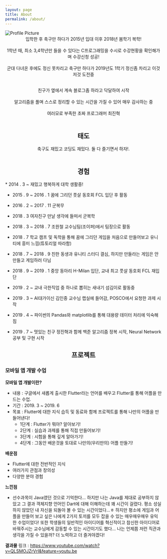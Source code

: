 ```yaml
---
layout: page
title: About
permalink: /about/
---
```


<img src="{{ site.baseurl }}/assets/Profile.jpg" title="Profile Picture" class="profile">

<center>입학한 후 축구만 하다가 2015년 입대 이후 2018년 봄학기 복학!<br /><br />
1학년 때, 최소 3,4학년만 들을 수 있다는 C프로그래밍을 수시로 수강현황을 확인해가며 수강신청 성공!<br /><br />
군대 다녀온 후에도 정신 못차리고 축구만 하다가 2019년도 1학기 정신좀 차리고 이것저것 도전중<br /><br />

친구가 옆에서 계속 블로그좀 하라고 닥달하여 시작 <br /><br />
알고리즘을 풀며 스스로 정리할 수 있는 시간을 가질 수 있어 매우 감사하는 중<br /><br />
여러모로 부족한 초짜 프로그래머 최진혁<br /><br />


<h2>태도</h2>
축구도 재밌고 코딩도 재밌다. 둘 다 즐기면서 하자!.<br /><br /></center>

<h2><center>경험</center></h2>
* 2014 . 3 ~  재밌고 행복하게 대학 생활중!

* 2015 . 9 ~ 2016 . 1 꿈에 그리던 풋살 동호회 FCL 입단 후 활동

* 2016 . 2 ~ 2017 . 11 군복무

* 2018 . 3 여자친구 만날 생각에 들떠서 군복학

* 2018 . 3 ~ 2018 . 7 조원철 교수님팀(조이퍼)에서 팀장으로 활동

* 2018 . 7 학교 캠프 및 독학을 통해 꿈에 그리던 게임을 처음으로 만들어보고 유니티에 흥미 느낌(튜토리얼 따라함)

* 2018 . 7 ~ 2018 . 9 친한 동생과 유니티 스터디 결심, 하지만 만들라는 게임은 안만들고 게임하러 다님

* 2018 . 9 ~ 2019 . 1 중앙 동아리 H-Milan 입단, 교내 최고 풋살 동호회 FCL 재입단

* 2019 . 2 ~ 교내 극한직업 중 하나로 뽑히는 새내기 섬김이로 활동중

* 2019 . 3 ~ AI대가이신 김인중 교수님 랩실에 들어감, POSCO에서 요청한 과제 시작

* 2019 . 4 ~ 파이썬의 Pandas와 matplotlib를 통해 대용량 데이터 처리에 익숙해짐

* 2019 . 7 ~ 멋있는 친구 정진혁과 함께 백준 알고리즘 정복 시작, Neural Network 공부 및 구현 시작

<h2><center>프로젝트</center></h2>

### 모바일 앱 개발 수업
**모바일 앱 개발이란?**
* 내용 : 구글에서 새롭게 출시한 Flutter라는 언어를 배우고 Flutter를 통해 어플을 만드는 수업.
* 기간 : 2019. 3 ~ 2019. 6
* 목표 : Flutter에 대한 지식 습득 및 동료와 함께 프로젝트를 통해 나만의 어플을 만들어낸다!
    * 1단계 : Flutter가 뭐야? 알아보기!
    * 2단계 : 실습과 과제를 통해 직접 만들어보기!
    * 3단계 : 시험을 통해 깊게 알아가기!
    * 4단계 : 그동안 배운것을 토대로 나만의(우리만의) 어플 만들기!

**배운점**
* Flutter에 대한 전반적인 지식
* 여러가지 관점과 창의성
* 다양한 분야 경험

**느낀점**
- 선수과목이 Java였던 것으로 기억한다... 하지만 나는 Java를 제대로 공부하지 않았고 그 결과 객체지향 언어인 Dart에 대해 이해하는데 꽤 시간이 걸렸다. 평소 성실하지 않았던 내 자신을 되돌아 볼 수 있는 시간이었다...ㅎ 하지만 평소에 게임과 어플을 만들어 보고 싶은 나에게 2가지 토끼를 모두 잡을 수 있는 매우매우매우 유익한 수업이었다! 또한 학생들의 일반적인 아이디어를 혁신적이고 참신한 아이디어로 바꿔주시는 교수님에게 감동할 수 있는 시간이기도 했다... 나는 언제쯤 저런 직관과 생각을 가질 수 있을까? 더 노력하고 더 즐겨야겠다!

**결과물**
링크 : https://www.youtube.com/watch?v=QLSMOJZrVrI&feature=youtu.be



[Github]: https://github.com/jinhyukoo
